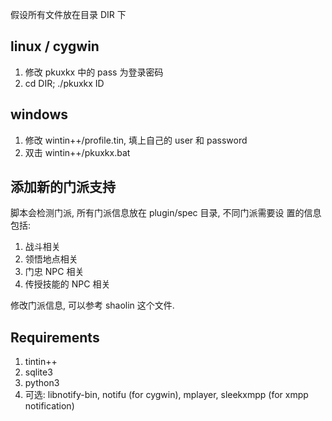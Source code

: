 假设所有文件放在目录 DIR 下

linux / cygwin
----------
1. 修改 pkuxkx 中的 pass 为登录密码
2. cd DIR; ./pkuxkx ID

windows
----------
1. 修改 wintin++/profile.tin, 填上自己的 user 和 password
2. 双击 wintin++/pkuxkx.bat

添加新的门派支持
----------
脚本会检测门派, 所有门派信息放在 plugin/spec 目录, 不同门派需要设
置的信息包括:

1. 战斗相关
2. 领悟地点相关
3. 门忠 NPC 相关
4. 传授技能的 NPC 相关

修改门派信息, 可以参考 shaolin 这个文件. 

Requirements
----------
1. tintin++
2. sqlite3
3. python3
4. 可选: libnotify-bin, notifu (for cygwin), mplayer, sleekxmpp (for xmpp notification)
 
